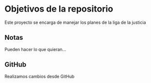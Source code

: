 # Objetivos de la repositorio

Este proyecto se encarga de manejar los planes de la liga de la justicia


## Notas
Pueden hacer lo que quieran...


## GitHub
Realizamos cambios desde GitHub
